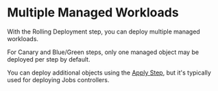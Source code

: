 # Multiple Managed Workloads

With the Rolling Deployment step, you can deploy multiple managed workloads.

For Canary and Blue/Green steps, only one managed object may be deployed per step by default.

You can deploy additional objects using the [Apply Step](deploy-manifests-using-apply-step.md), but it's typically used for deploying Jobs controllers.
